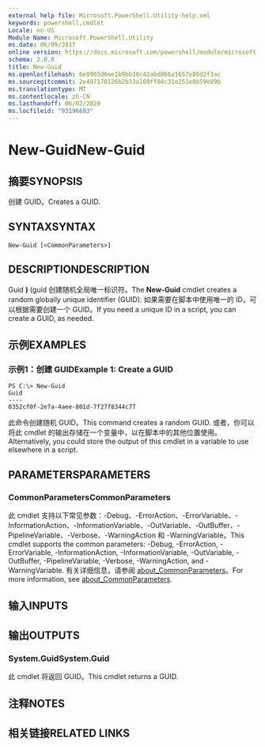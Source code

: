 ```yaml
---
external help file: Microsoft.PowerShell.Utility-help.xml
keywords: powershell,cmdlet
Locale: en-US
Module Name: Microsoft.PowerShell.Utility
ms.date: 06/09/2017
online version: https://docs.microsoft.com/powershell/module/microsoft.powershell.utility/new-guid?view=powershell-5.1&WT.mc_id=ps-gethelp
schema: 2.0.0
title: New-Guid
ms.openlocfilehash: 6e8903d6ee1b9bb38c42abd866a1657e86d2f3ac
ms.sourcegitcommit: 2e497178126b2b33a169ff04c31e251e0b59e89b
ms.translationtype: MT
ms.contentlocale: zh-CN
ms.lasthandoff: 06/02/2020
ms.locfileid: "93196693"
---
```

# <span data-ttu-id="862ff-103">New-Guid</span><span class="sxs-lookup"><span data-stu-id="862ff-103">New-Guid</span></span>

## <span data-ttu-id="862ff-104">摘要</span><span class="sxs-lookup"><span data-stu-id="862ff-104">SYNOPSIS</span></span>
<span data-ttu-id="862ff-105">创建 GUID。</span><span class="sxs-lookup"><span data-stu-id="862ff-105">Creates a GUID.</span></span>

## <span data-ttu-id="862ff-106">SYNTAX</span><span class="sxs-lookup"><span data-stu-id="862ff-106">SYNTAX</span></span>

```
New-Guid [<CommonParameters>]
```

## <span data-ttu-id="862ff-107">DESCRIPTION</span><span class="sxs-lookup"><span data-stu-id="862ff-107">DESCRIPTION</span></span>
<span data-ttu-id="862ff-108">Guid **)** (guid 创建随机全局唯一标识符。</span><span class="sxs-lookup"><span data-stu-id="862ff-108">The **New-Guid** cmdlet creates a random globally unique identifier (GUID).</span></span>
<span data-ttu-id="862ff-109">如果需要在脚本中使用唯一的 ID，可以根据需要创建一个 GUID。</span><span class="sxs-lookup"><span data-stu-id="862ff-109">If you need a unique ID in a script, you can create a GUID, as needed.</span></span>

## <span data-ttu-id="862ff-110">示例</span><span class="sxs-lookup"><span data-stu-id="862ff-110">EXAMPLES</span></span>

### <span data-ttu-id="862ff-111">示例1：创建 GUID</span><span class="sxs-lookup"><span data-stu-id="862ff-111">Example 1: Create a GUID</span></span>

```
PS C:\> New-Guid
Guid
----
0352cf0f-2e7a-4aee-801d-7f27f8344c77
```

<span data-ttu-id="862ff-112">此命令创建随机 GUID。</span><span class="sxs-lookup"><span data-stu-id="862ff-112">This command creates a random GUID.</span></span>
<span data-ttu-id="862ff-113">或者，你可以将此 cmdlet 的输出存储在一个变量中，以在脚本中的其他位置使用。</span><span class="sxs-lookup"><span data-stu-id="862ff-113">Alternatively, you could store the output of this cmdlet in a variable to use elsewhere in a script.</span></span>

## <span data-ttu-id="862ff-114">PARAMETERS</span><span class="sxs-lookup"><span data-stu-id="862ff-114">PARAMETERS</span></span>

### <span data-ttu-id="862ff-115">CommonParameters</span><span class="sxs-lookup"><span data-stu-id="862ff-115">CommonParameters</span></span>
<span data-ttu-id="862ff-116">此 cmdlet 支持以下常见参数：-Debug、-ErrorAction、-ErrorVariable、-InformationAction、-InformationVariable、-OutVariable、-OutBuffer、-PipelineVariable、-Verbose、-WarningAction 和 -WarningVariable。</span><span class="sxs-lookup"><span data-stu-id="862ff-116">This cmdlet supports the common parameters: -Debug, -ErrorAction, -ErrorVariable, -InformationAction, -InformationVariable, -OutVariable, -OutBuffer, -PipelineVariable, -Verbose, -WarningAction, and -WarningVariable.</span></span> <span data-ttu-id="862ff-117">有关详细信息，请参阅 [about_CommonParameters](../Microsoft.PowerShell.Core/About/about_CommonParameters.md)。</span><span class="sxs-lookup"><span data-stu-id="862ff-117">For more information, see [about_CommonParameters](../Microsoft.PowerShell.Core/About/about_CommonParameters.md).</span></span>

## <span data-ttu-id="862ff-118">输入</span><span class="sxs-lookup"><span data-stu-id="862ff-118">INPUTS</span></span>

## <span data-ttu-id="862ff-119">输出</span><span class="sxs-lookup"><span data-stu-id="862ff-119">OUTPUTS</span></span>

### <span data-ttu-id="862ff-120">System.Guid</span><span class="sxs-lookup"><span data-stu-id="862ff-120">System.Guid</span></span>
<span data-ttu-id="862ff-121">此 cmdlet 将返回 GUID。</span><span class="sxs-lookup"><span data-stu-id="862ff-121">This cmdlet returns a GUID.</span></span>

## <span data-ttu-id="862ff-122">注释</span><span class="sxs-lookup"><span data-stu-id="862ff-122">NOTES</span></span>

## <span data-ttu-id="862ff-123">相关链接</span><span class="sxs-lookup"><span data-stu-id="862ff-123">RELATED LINKS</span></span>
